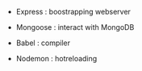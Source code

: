 * Express : boostrapping webserver

* Mongoose : interact with MongoDB

* Babel : compiler

* Nodemon : hotreloading